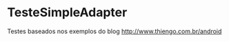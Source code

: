 TesteSimpleAdapter
==================
Testes baseados nos exemplos do blog http://www.thiengo.com.br/android
